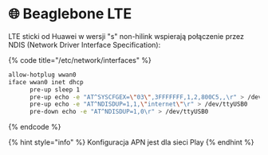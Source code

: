 # 🌐 Beaglebone LTE

LTE sticki od Huawei w wersji "s" non-hilink wspierają połączenie przez NDIS (Network Driver Interface Specification):

{% code title="/etc/network/interfaces" %}
```bash
allow-hotplug wwan0
iface wwan0 inet dhcp
      pre-up sleep 1
      pre-up echo -e "AT^SYSCFGEX=\"03\",3FFFFFFF,1,2,800C5,,\r" > /dev/ttyUSB0
      pre-up echo -e "AT^NDISDUP=1,1,\"internet\"\r" > /dev/ttyUSB0
      pre-down echo -e "AT^NDISDUP=1,0\r" > /dev/ttyUSB0
```
{% endcode %}

{% hint style="info" %}
Konfiguracja APN jest dla sieci Play
{% endhint %}
